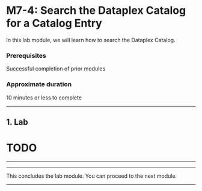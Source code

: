 # M7-4: Search the Dataplex Catalog for a Catalog Entry

In this lab module, we will learn how to search the Dataplex Catalog.

### Prerequisites

Successful completion of prior modules

### Approximate duration

10 minutes or less to complete

<hr>

## 1. Lab


# TODO

<hr>


<hr>
This concludes the lab module. You can proceed to the next module.
<hr>
